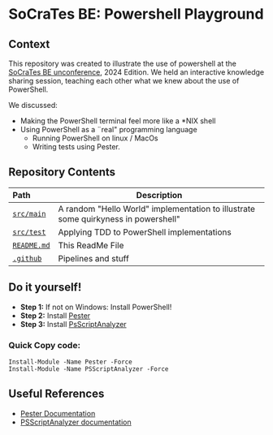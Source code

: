 # SoCraTes BE: Powershell Playground

## Context

This repository was created to illustrate the use of powershell at the [SoCraTes BE unconference](https://socratesbe.org), 2024 Edition.
We held an interactive knowledge sharing session, teaching each other what we knew about the use of PowerShell.

We discussed:

* Making the PowerShell terminal feel more like a *NIX shell
* Using PowerShell as a ¨real" programming language
  * Running PowerShell on linux / MacOs
  * Writing tests using Pester.

## Repository Contents

| Path | Description |
| :-- | ---- |
| [`src/main`](./src/main/) | A random "Hello World" implementation to illustrate some quirkyness in powershell" |
| [`src/test`](./src/test/) | Applying TDD to PowerShell implementations |
| [`README.md`](./README.md) | This ReadMe File |
| [`.github`](./.github) | Pipelines and stuff |


## Do it yourself!

* **Step 1:** If not on Windows: Install PowerShell!
* **Step 2:** Install [Pester](https://pester.dev/docs/quick-start/)
* **Step 3:** Install [PsScriptAnalyzer](https://github.com/PowerShell/PSScriptAnalyzer)
  
### Quick Copy code:

```pwsh
Install-Module -Name Pester -Force
Install-Module -Name PSScriptAnalyzer -Force
```

## Useful References

* [Pester Documentation](https://pester.dev/docs)
* [PSScriptAnalyzer documentation](https://learn.microsoft.com/en-us/powershell/utility-modules/psscriptanalyzer/overview?view=ps-modules)

